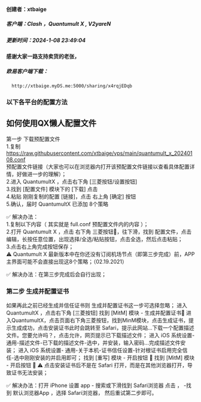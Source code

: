 #### 创建者：xtbaige  
##### 客户端：Clash ，Quantumult X , V2yareN 
##### 更新时间：2024-1-08 23:49:04
#### 感谢大家一路支持卖货的老张，
##### 欧易客户端下载：  
      http://xtbaige.myDS.me:5000/sharing/x4rqjEDqb

### 以下各平台的配置方法
   ## 如何使用QX懒人配置文件
第一步 下载预配置文件  
1.复制 https://raw.githubusercontent.com/xtbaige/vps/main/quantumult_x_20240108.conf  
      预配置文件链接（大家也可以在浏览器内打开该预配置文件链接以查看具体配置详情，好做进一步的理解）；  
2.进入 QuantumultX ，点击右下角 [三菱按钮/设置按钮]  
3.找到 [配置文件] 模块下的 [下载] 点击  
4.粘贴 刚刚复制的配置 [链接]，点击 右上角 [确定] 按钮  
5.确认，届时 QuantumultX 已添加 8个策略  

✅ 解决办法：  
1.复制以下内容（ 其实就是 full.conf 预配置文件内的内容 ）；  
2.打开 Quantumult X ，点击 右下角 三菱按钮🔘，往下滑，找到 配置文件，点击编辑，长按任意位置，出现选择/全选/粘贴按钮，点击全选，然后点击粘贴；  
3.点击右上角完成按钮保存；  
⚠️ Quantumult X 最新版本中在你还没有订阅机场节点（即第三步完成）前，APP主界面可能不会直接出现这8个策略；（02.19.2021）  

✅ 解决办法：在第三步完成后会自行出现；
### 第二步 生成并配置证书

如果再此之前已经生成并信任证书则 生成并配置证书这一步可选择忽略；
进入 QuantumultX ，点击右下角 [三菱按钮]
找到 [MitM] 模块 - 生成并配置证书📄
进入QuantumultX，点击页面右下角三菱按钮，找到MinM模块，点击生成证书，提示生成成功，点击安装证书此时会跳转至 Safari，提示此网站...下载一个配置描述文件。您要允许吗？，点击允许，网页提示已下载描述文件；
进入 iOS 系统设置- 通用-描述文件-已下载的描述文件-选中，并安装，输入密码...完成描述文件安装；
进入 iOS 系统设置- 通用-关于本机-证书信任设置-针对根证书启用完全信任-选中刚刚安装的并启用即可；
找到 [重写] 模块 - 开启按钮 🔘
找到 [MitM] 模块 - 开启按钮 🔘
⚠️ 点击安装证书后不是在 Safari 打开，而是在其他浏览器打开，导致证书无法安装；

✅ 解决办法：打开 iPhone 设置 app - 搜索或下滑找到 Safari浏览器 点击 ， -找到 默认浏览器App ，选择 Safari浏览器， 然后重试第二步即可。
